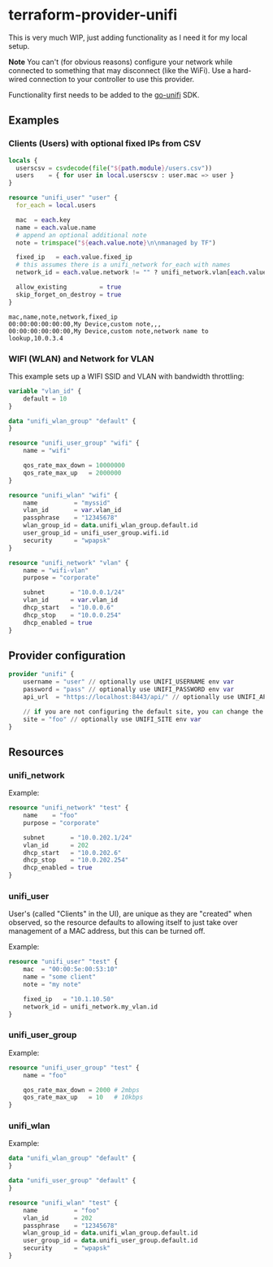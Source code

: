# terraform-provider-unifi

This is very much WIP, just adding functionality as I need it for my local setup.

**Note** You can't (for obvious reasons) configure your network while connected to something that may disconnect (like the WiFi). Use a hard-wired connection to your controller to use this provider.

Functionality first needs to be added to the [go-unifi](https://github.com/paultyng/go-unifi) SDK.

## Examples

### Clients (Users) with optional fixed IPs from CSV

```terraform
locals {
  userscsv = csvdecode(file("${path.module}/users.csv"))
  users    = { for user in local.userscsv : user.mac => user }
}

resource "unifi_user" "user" {
  for_each = local.users

  mac  = each.key
  name = each.value.name
  # append an optional additional note
  note = trimspace("${each.value.note}\n\nmanaged by TF")

  fixed_ip   = each.value.fixed_ip
  # this assumes there is a unifi_network for_each with names
  network_id = each.value.network != "" ? unifi_network.vlan[each.value.network].id : ""

  allow_existing         = true
  skip_forget_on_destroy = true
}
```

```csv
mac,name,note,network,fixed_ip
00:00:00:00:00:00,My Device,custom note,,,
00:00:00:00:00:00,My Device,custom note,network name to lookup,10.0.3.4
```

### WIFI (WLAN) and Network for VLAN

This example sets up a WIFI SSID and VLAN with bandwidth throttling:

```terraform
variable "vlan_id" {
	default = 10
}

data "unifi_wlan_group" "default" {
}

resource "unifi_user_group" "wifi" {
	name = "wifi"

	qos_rate_max_down = 10000000
	qos_rate_max_up   = 2000000
}

resource "unifi_wlan" "wifi" {
	name          = "myssid"
	vlan_id       = var.vlan_id
	passphrase    = "12345678"
	wlan_group_id = data.unifi_wlan_group.default.id
	user_group_id = unifi_user_group.wifi.id
	security      = "wpapsk"
}

resource "unifi_network" "vlan" {
	name = "wifi-vlan"
	purpose = "corporate"

	subnet       = "10.0.0.1/24"
	vlan_id      = var.vlan_id
	dhcp_start   = "10.0.0.6"
	dhcp_stop    = "10.0.0.254"
	dhcp_enabled = true
}
```

## Provider configuration

```terraform
provider "unifi" {
	username = "user" // optionally use UNIFI_USERNAME env var
	password = "pass" // optionally use UNIFI_PASSWORD env var
	api_url  = "https://localhost:8443/api/" // optionally use UNIFI_API env var

	// if you are not configuring the default site, you can change the site
	site = "foo" // optionally use UNIFI_SITE env var
}
```

## Resources

### unifi_network

Example:

```terraform
resource "unifi_network" "test" {
	name    = "foo"
	purpose = "corporate"

	subnet       = "10.0.202.1/24"
	vlan_id      = 202
	dhcp_start   = "10.0.202.6"
	dhcp_stop    = "10.0.202.254"
	dhcp_enabled = true
}
```

### unifi_user

User's (called "Clients" in the UI), are unique as they are "created" when observed, so the resource defaults to allowing itself to just take over management of a MAC address, but this can be turned off.

Example:

```terraform
resource "unifi_user" "test" {
	mac  = "00:00:5e:00:53:10"
	name = "some client"
	note = "my note"

	fixed_ip   = "10.1.10.50"
	network_id = unifi_network.my_vlan.id
}
```

### unifi_user_group

Example:

```terraform
resource "unifi_user_group" "test" {
	name = "foo"

	qos_rate_max_down = 2000 # 2mbps
	qos_rate_max_up   = 10   # 10kbps
}
```

### unifi_wlan

Example:

```terraform
data "unifi_wlan_group" "default" {
}

data "unifi_user_group" "default" {
}

resource "unifi_wlan" "test" {
	name          = "foo"
	vlan_id       = 202
	passphrase    = "12345678"
	wlan_group_id = data.unifi_wlan_group.default.id
	user_group_id = data.unifi_user_group.default.id
	security      = "wpapsk"
}
```
